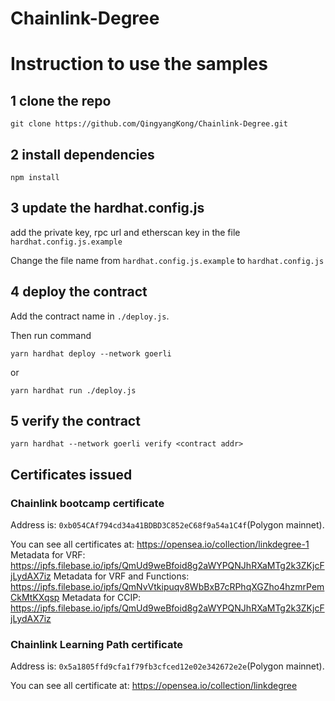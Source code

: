 # Chainlink-Degree

# Instruction to use the samples
## 1 clone the repo
```
git clone https://github.com/QingyangKong/Chainlink-Degree.git
```

## 2 install dependencies
```
npm install
```

## 3 update the hardhat.config.js
add the private key, rpc url and etherscan key in the file `hardhat.config.js.example`

Change the file name from `hardhat.config.js.example` to `hardhat.config.js`

## 4 deploy the contract
Add the contract name in `./deploy.js`.

Then run command
```
yarn hardhat deploy --network goerli
```
or 
```
yarn hardhat run ./deploy.js
```

## 5 verify the contract
```
yarn hardhat --network goerli verify <contract addr>
```

## Certificates issued
### Chainlink bootcamp certificate
Address is: `0xb054CAf794cd34a41BDBD3C852eC68f9a54a1C4f`(Polygon mainnet).

You can see all certificates at: https://opensea.io/collection/linkdegree-1 
Metadata for VRF: https://ipfs.filebase.io/ipfs/QmUd9weBfoid8g2aWYPQNJhRXaMTg2k3ZKjcFjLydAX7iz
Metadata for VRF and Functions: https://ipfs.filebase.io/ipfs/QmNvVtkipuqv8WbBxB7cRPhqXGZho4hzmrPemCkMtKXqsp 
Metadata for CCIP: https://ipfs.filebase.io/ipfs/QmUd9weBfoid8g2aWYPQNJhRXaMTg2k3ZKjcFjLydAX7iz
### Chainlink Learning Path certificate
Address is: `0x5a1805ffd9cfa1f79fb3cfced12e02e342672e2e`(Polygon mainnet).

You can see all certificate at: https://opensea.io/collection/linkdegree